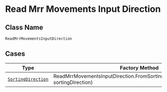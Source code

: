 
# Read Mrr Movements Input Direction

## Class Name

`ReadMrrMovementsInputDirection`

## Cases

| Type | Factory Method |
|  --- | --- |
| [`SortingDirection`](../../../doc/models/sorting-direction.md) | ReadMrrMovementsInputDirection.FromSortingDirection(SortingDirection sortingDirection) |

